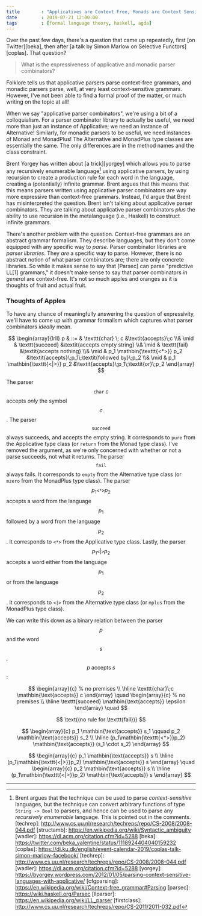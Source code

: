 ```yaml
---
title        : "Applicatives are Context Free, Monads are Context Sensitive"
date         : 2019-07-21 12:00:00
tags         : [formal language theory, haskell, agda]
---
```


Over the past few days, there's a question that came up repeatedly, first [on Twitter][beka], then after [a talk by Simon Marlow on Selective Functors][coplas]. That question?

> What is the expressiveness of applicative and monadic parser combinators?

Folklore tells us that applicative parsers parse context-free grammars, and monadic parsers parse, well, at very least context-sensitive grammars. However, I've not been able to find a formal proof of the matter, or much writing on the topic at all!

When we say "applicative parser combinators", we're using a bit of a colloquialism. For a parser combinator library to actually be useful, we need more than just an instance of Applicative; we need an instance of Alternative! Similarly, for monadic parsers to be useful, we need instances of Monad and MonadPlus! The Alternative and MonadPlus type classes are essentially the same. The only differences are in the method names and the class constraint.

Brent Yorgey has written about [a trick][yorgey] which allows you to parse any recursively enumerable language[^erratum] using applicative parsers, by using recursion to create a production rule for each word in the language, creating a (potentially) infinite grammar.
Brent argues that this means that this means parsers written using applicative parser combinators are way more expressive than context-free grammars.
Instead, I'd argue that Brent has misinterpreted the question. Brent isn't talking about applicative parser combinators. They are talking about applicative parser combinators *plus* the ability to use recursion in the metalanguage (i.e., Haskell) to construct infinite grammars.

There's another problem with the question. Context-free grammars are an abstract grammar formalism. They describe languages, but they don't come equipped with any specific way to *parse*. Parser combinator libraries are *parser libraries*. They *are* a specific way to parse. However, there is no abstract notion of what parser combinators are; there are only concrete libraries. So while it makes sense to say that [Parsec] can parse "predictive LL[1] grammars," it doesn't make sense to say that parser combinators *in general* are context-free. It's not so much apples and oranges as it is thoughts of fruit and actual fruit.


### Thoughts of Apples

To have any chance of meaningfully answering the question of expressivity, we'll have to come up with grammar formalism which captures what parser combinators *ideally* mean.

$$
\begin{array}{lrll}
p & ::=  & \texttt{char} \; c             &\textit{accepts}\;c
\\& \mid & \texttt{succeed}               &\textit{accepts empty string}
\\& \mid & \texttt{fail}                  &\textit{accepts nothing}
\\& \mid & p_1 \mathbin{\texttt{<*>}} p_2 &\textit{accepts}\;p_1\;\textit{followed by}\;p_2
\\& \mid & p_1 \mathbin{\texttt{<|>}} p_2 &\textit{accepts}\;p_1\;\textit{or}\;p_2
\end{array}
$$

The parser $$\texttt{char}\;c$$ accepts *only* the symbol $$c$$. The parser $$\texttt{succeed}$$ always succeeds, and accepts the empty string. It corresponds to `pure` from the Applicative type class (or `return` from the Monad type class). I've removed the argument, as we're only concerned with whether or not a parse succeeds, not what it returns. The parser $$\texttt{fail}$$ always fails. It corresponds to `empty` from the Alternative type class (or `mzero` from the MonadPlus type class). The parser $$p_1 \mathbin{\texttt{<*>}} p_2$$ accepts a word from the language $$p_1$$ followed by a word from the language $$p_2$$. It corresponds to `<*>` from the Applicative type class. Lastly, the parser $$p_1 \mathbin{\texttt{<}\vert\texttt{>}} p_2$$ accepts a word either from the language $$p_1$$ or from the language $$p_2$$. It corresponds to `<|>` from the Alternative type class (or `mplus` from the MonadPlus type class).

<!-- TODO: using \mathbin{\texttt{<|>}} inline triggers a bug in KaTeX -->

We can write this down as a binary relation between the parser $$p$$ and the word $$s$$, $$p \mathbin{\text{accepts}} s$$:

$$
\begin{array}{c}
% no premises
\\ \hline
\texttt{char}\;c \mathbin{\text{accepts}} c
\end{array}
\quad
\begin{array}{c}
% no premises
\\ \hline
\texttt{succeed} \mathbin{\text{accepts}} \epsilon
\end{array}
\quad
$$

$$
\text{(no rule for \texttt{fail})}
$$

$$
\begin{array}{c}
p_1 \mathbin{\text{accepts}} s_1
\qquad
p_2 \mathbin{\text{accepts}} s_2
\\ \hline
(p_1\mathbin{\texttt{<*>}}p_2) \mathbin{\text{accepts}} (s_1 \cdot s_2)
\end{array}
$$

$$
\begin{array}{c}
p_1 \mathbin{\text{accepts}} s
\\ \hline
(p_1\mathbin{\texttt{<|>}}p_2) \mathbin{\text{accepts}} s
\end{array}
\quad
\begin{array}{c}
p_2 \mathbin{\text{accepts}} s
\\ \hline
(p_1\mathbin{\texttt{<|>}}p_2) \mathbin{\text{accepts}} s
\end{array}
$$

<!--
# What are Parser Combinators?

Before we delve into the question of expressiveness, I---uh, I kinda have to explain what parser combinators are, right? Yes. Well, here goes! Parser combinators are an approach to writing parsers using higher-order functions. It's really neat, 'cuz the way you end up writing parsers is *really* close to how you'd write formal grammars, such as context-free grammars. 

That's all a bit vague, though, so in this section, let's build ourselves a basic parser combinator library, based on [Combinator Parsing: A Short Tutorial][techrep] by Doaitse Swierstra.

First, what is a parser, really? We could start out by saying "A parser is a function from a list of symbols to some value." A bit naive, but it gives us a type:

```haskell
type Parser s a = [s] -> a
```

That's a fine type for finished parsers---if we're willing to call, say, `error` in case of a parse error, at least. However, it puts you in hot water when you're trying to actually *write* parsers.

The problem is that your type promises that you'll consume the whole list of input symbols in one go, but if you're writing a parser for, say, C++ code, you don't wanna write that whole parser in one go. Somewhere in there, you might want to write a parser which can say "I had a look at the next few symbols, and they're the number 12. Here's the rest of the symbols back." 

For that, we'd need to change our type:

```haskell
type Parser s a = [s] -> (a, [s])
```

Lastly, parsers can be ambiguous, as there may be several different ways to parse a string. For programming languages, we usually want our grammar to be unambiguous, otherwise who knows how our compiler will interpret our program? However, in natural language, this sort of thing happens all the time, and is referred to as [structural ambiguity][structamb]. For instance, consider this sentence:

> I saw the person with the binoculars.

Did you use the binoculars? Were they holding the binoculars? From the sentence alone, there's no way to know!

If we want to allow our parsers to be ambiguous, we'll have to change our type a little bit more. Instead of a single result, we'll have them return a list of possible results, which is called the [list of successes][wadler] method. Using a list of successes has the lovely benefit that the possibility of failure is now also apparent from ours type---after all, a list of successes can be empty!

```haskell
type Parser s a = [s] -> [(a, [s])]
```

Okay, whew, that's it. That's our final type. We're not gonna mess with our parser type any more. Instead, now that we know what parsers *are*, we're gonna spend some time talking about how to build them, and how to run them.

Let's talk about that last one first! How do we actually run these things? For that first type, things were pretty clear, but now? Okay, to run a parser, we apply it to our list of input symbols. That gives us a list of successes. However, we only want finished parses which consumed the whole document. So, we filter the successes, keeping only those where the list of remaining symbols is empty:

```haskell
parse :: Parser s a -> [s] -> [a]
parse p inp = [ x | (x, rest) <- p inp, null rest ]
```

```haskell
symbol :: s -> Parser s s
symbol s' (s:rest) | s' == s = [(s, rest)]
symbol _  _                  = []
```

```haskell
succeed :: a -> Parser s a
succeed x inp = [(x, inp)]
```

```haskell
fail :: Parser s a
fail inp = []
```

```haskell
(<*>) :: Parser s (a -> b) -> Parser s a -> Parser s b
(p <*> q) inp = [ (f x, inp2) 
                | (f, inp1) <- p inp
                , (x, inp2) <- q inp1 ]
```

```haskell
(<|>) :: Parser s a -> Parser s a -> Parser s a
(p <|> q) inp = p inp ++ q inp
```

```haskell
(<$>) :: (a -> b) -> Parser s a -> Parser s b
f <$> p = succeed f <*> p
```

```haskell
(>>=) :: Parser s a -> (a -> Parser s b) -> Parser s b
(p >>= q) inp = [ (y, inp2) 
                | (x, inp1) <- p inp
                , (y, inp2) <- q x inp1 ]
```

```haskell
data Parser s a where
  Symbol  :: s -> Parser s s
  Succeed :: a -> Parser s a
  Fail    :: Parser s a
  (:<*>)  :: Parser s (a -> b) -> Parser s a -> Parser s b
  (:<|>)  :: Parser s a -> Parser s a -> Parser s a
  (:<$>)  :: (a -> b) -> Parser s a -> Parser s b
  (:>>=)  :: Parser s a -> (a -> Parser s b) -> Parser s b
```

-->

---

[^erratum]: Brent argues that the technique can be used to parse *context-sensitive* languages, but the technique can convert arbitrary functions of type `String -> Bool` to parsers, and hence can be used to parse any *recursively enumerable* language. This is pointed out in the comments.
[techrep]: http://www.cs.uu.nl/research/techreps/repo/CS-2008/2008-044.pdf
[structamb]: https://en.wikipedia.org/wiki/Syntactic_ambiguity
[wadler]: https://dl.acm.org/citation.cfm?id=5288
[beka]: https://twitter.com/beka_valentine/status/1118924404040159232
[coplas]: https://di.ku.dk/english/event-calendar-2019/coplas-talk-simon-marlow-facebook/
[techrep]: http://www.cs.uu.nl/research/techreps/repo/CS-2008/2008-044.pdf
[wadler]: https://dl.acm.org/citation.cfm?id=5288
[yorgey]: https://byorgey.wordpress.com/2012/01/05/parsing-context-sensitive-languages-with-applicative/
[cfgparsing]: https://en.wikipedia.org/wiki/Context-free_grammar#Parsing
[parsec]: https://wiki.haskell.org/Parsec
[llparser]: https://en.wikipedia.org/wiki/LL_parser
[firstclass]: http://www.cs.uu.nl/research/techreps/repo/CS-2011/2011-032.pdf

<!--  LocalWords:  expressivity
 -->
